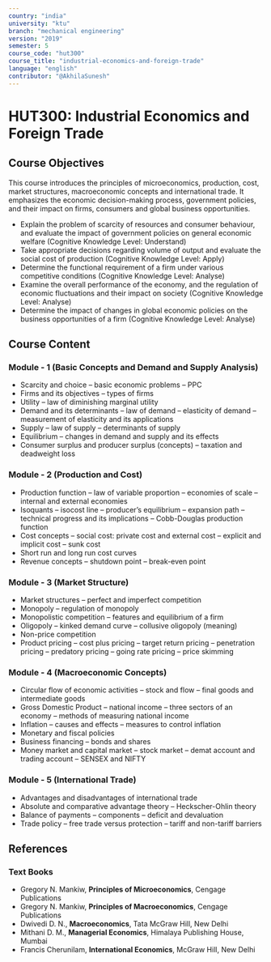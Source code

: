 ```yaml
---
country: "india"
university: "ktu"
branch: "mechanical engineering"
version: "2019"
semester: 5
course_code: "hut300"
course_title: "industrial-economics-and-foreign-trade"
language: "english"
contributor: "@AkhilaSunesh"
---
```

# HUT300: Industrial Economics and Foreign Trade

## Course Objectives

This course introduces the principles of microeconomics, production, cost, market structures, macroeconomic concepts and international trade. It emphasizes the economic decision-making process, government policies, and their impact on firms, consumers and global business opportunities.  

* Explain the problem of scarcity of resources and consumer behaviour, and evaluate the impact of government policies on general economic welfare (Cognitive Knowledge Level: Understand)  
* Take appropriate decisions regarding volume of output and evaluate the social cost of production (Cognitive Knowledge Level: Apply)  
* Determine the functional requirement of a firm under various competitive conditions (Cognitive Knowledge Level: Analyse)  
* Examine the overall performance of the economy, and the regulation of economic fluctuations and their impact on society (Cognitive Knowledge Level: Analyse)  
* Determine the impact of changes in global economic policies on the business opportunities of a firm (Cognitive Knowledge Level: Analyse)  

## Course Content

### Module - 1 (Basic Concepts and Demand and Supply Analysis)
* Scarcity and choice – basic economic problems – PPC  
* Firms and its objectives – types of firms  
* Utility – law of diminishing marginal utility  
* Demand and its determinants – law of demand – elasticity of demand – measurement of elasticity and its applications  
* Supply – law of supply – determinants of supply  
* Equilibrium – changes in demand and supply and its effects  
* Consumer surplus and producer surplus (concepts) – taxation and deadweight loss  

### Module - 2 (Production and Cost)
* Production function – law of variable proportion – economies of scale – internal and external economies  
* Isoquants – isocost line – producer’s equilibrium – expansion path – technical progress and its implications – Cobb-Douglas production function  
* Cost concepts – social cost: private cost and external cost – explicit and implicit cost – sunk cost  
* Short run and long run cost curves  
* Revenue concepts – shutdown point – break-even point  

### Module - 3 (Market Structure)
* Market structures – perfect and imperfect competition  
* Monopoly – regulation of monopoly  
* Monopolistic competition – features and equilibrium of a firm  
* Oligopoly – kinked demand curve – collusive oligopoly (meaning)  
* Non-price competition  
* Product pricing – cost plus pricing – target return pricing – penetration pricing – predatory pricing – going rate pricing – price skimming  

### Module - 4 (Macroeconomic Concepts)
* Circular flow of economic activities – stock and flow – final goods and intermediate goods  
* Gross Domestic Product – national income – three sectors of an economy – methods of measuring national income  
* Inflation – causes and effects – measures to control inflation  
* Monetary and fiscal policies  
* Business financing – bonds and shares  
* Money market and capital market – stock market – demat account and trading account – SENSEX and NIFTY  

### Module - 5 (International Trade)
* Advantages and disadvantages of international trade  
* Absolute and comparative advantage theory – Heckscher-Ohlin theory  
* Balance of payments – components – deficit and devaluation  
* Trade policy – free trade versus protection – tariff and non-tariff barriers  

## References

### Text Books
* Gregory N. Mankiw, **Principles of Microeconomics**, Cengage Publications  
* Gregory N. Mankiw, **Principles of Macroeconomics**, Cengage Publications  
* Dwivedi D. N., **Macroeconomics**, Tata McGraw Hill, New Delhi  
* Mithani D. M., **Managerial Economics**, Himalaya Publishing House, Mumbai  
* Francis Cherunilam, **International Economics**, McGraw Hill, New Delhi  
